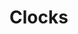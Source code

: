 <!--
custom_edit_url: "https://github.com/netdata/netdata/edit/master/libnetdata/clocks/README.md"
title: "Clocks"
sidebar_label: "Clocks"
learn_status: "Published"
learn_topic_type: "References"
learn_rel_path: "Developers/libnetdata"
-->

# Clocks